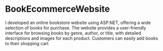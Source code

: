 # BookEcommerceWebsite
  I developed an online bookstore website using ASP.NET, offering a wide selection of books for purchase. The website provides a user-friendly interface for browsing books by genre, author, or title, with detailed descriptions and images for each product. Customers can easily add books to their shopping cart
